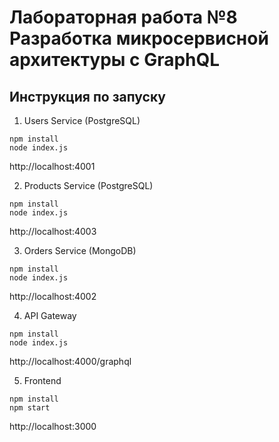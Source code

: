 # Лабораторная работа №8 Разработка микросервисной архитектуры с GraphQL
## Инструкция по запуску

1. Users Service (PostgreSQL)
```cd users-service
npm install
node index.js
```


http://localhost:4001

2. Products Service (PostgreSQL)
```cd products-service
npm install
node index.js
```

http://localhost:4003

3. Orders Service (MongoDB)
```cd orders-service
npm install
node index.js
```

http://localhost:4002

4. API Gateway
```cd gateway
npm install
node index.js
```

http://localhost:4000/graphql

5. Frontend
```cd frontend
npm install
npm start
```

http://localhost:3000
